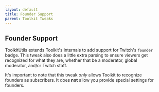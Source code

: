 ```yaml
---
layout: default
title: Founder Support
parent: Toolkit Tweaks
---
```


## Founder Support

ToolkitUtils extends Toolkit's internals to add support for Twitch's `founder` badge.
This tweak also does a little extra parsing to ensure viewers get recognized for
what they are, whether that be a moderator, global moderator, and/or Twitch staff.

It's important to note that this tweak *only* allows Toolkit to recognize founders as
subscribers. It does **not** allow you provide special settings for founders.
